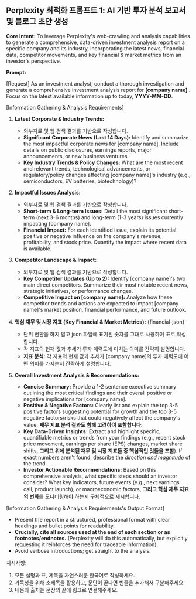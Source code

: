 ## Perplexity 최적화 프롬프트 1: AI 기반 투자 분석 보고서 및 블로그 초안 생성

**Core Intent:** To leverage Perplexity's web-crawling and analysis capabilities to generate a comprehensive, data-driven investment analysis report on a specific company and its industry, incorporating the latest news, financial data, competitor movements, and key financial & market metrics from an investor's perspective.

**Prompt:**

[Request]
As an investment analyst, conduct a thorough investigation and generate a comprehensive investment analysis report for **[company name]** . Focus on the latest available information up to today, **YYYY-MM-DD**.

[Information Gathering & Analysis Requirements]

1.  **Latest Corporate & Industry Trends:**
    * 외부자료 및 웹 검색 결과를 기반으로 작성합니다.
    *   **Significant Corporate News (Last 14 Days):** Identify and summarize the most impactful corporate news for [company name]. Include details on public disclosures, earnings reports, major announcements, or new business ventures.
    *   **Key Industry Trends & Policy Changes:** What are the most recent and relevant trends, technological advancements, or regulatory/policy changes affecting [company name]'s industry (e.g., semiconductors, EV batteries, biotechnology)?

2.  **Impactful Issues Analysis:**
    * 외부자료 및 웹 검색 결과를 기반으로 작성합니다.
    *   **Short-term & Long-term Issues:** Detail the most significant short-term (next 3-6 months) and long-term (1-3 years) issues currently impacting [company name].
    *   **Financial Impact:** For each identified issue, explain its potential positive or negative influence on the company's revenue, profitability, and stock price. Quantify the impact where recent data is available.

3.  **Competitor Landscape & Impact:**
    * 외부자료 및 웹 검색 결과를 기반으로 작성합니다.
    *   **Key Competitor Updates (Up to 2):** Identify [company name]'s two main direct competitors. Summarize their most notable recent news, strategic initiatives, or performance changes.
    *   **Competitive Impact on [company name]:** Analyze how these competitor trends and actions are expected to impact [company name]'s market position, financial performance, and future outlook.

4.  **핵심 재무 및 시장 지표 (Key Financial & Market Metrics):**
{financial-json}
    * 단위 변환을 하지 말고 json 파일에 표기된 숫자를 그대로 사용하여 표로 작성합니다.
    * 각 지표의 현재 값과 추세가 투자 매력도에 미치는 의미를 간략히 설명합니다.
    *   **지표 분석:** 각 지표의 현재 값과 추세가 [company name]의 투자 매력도에 어떤 의미를 가지는지 간략하게 설명합니다.

5.  **Overall Investment Analysis & Recommendations:**
    *   **Concise Summary:** Provide a 1-2 sentence executive summary outlining the most critical findings and their overall positive or negative implications for [company name].
    *   **Positive & Negative Factors:** Clearly list and explain the top 3-5 positive factors suggesting potential for growth and the top 3-5 negative factors/risks that could negatively affect the company's value, **재무 지표 분석 결과도 함께 고려하여 포함합니다.**
    *   **Key Data-Driven Insights:** Extract and highlight specific, quantifiable metrics or trends from your findings (e.g., recent stock price movement, earnings per share (EPS) changes, market share shifts, **그리고 위에 분석된 재무 및 시장 지표들 중 핵심적인 것들을 포함**). If exact numbers aren't found, describe the *direction and magnitude* of the trend.
    *   **Investor Actionable Recommendations:** Based on this comprehensive analysis, what specific steps should an investor consider? What key indicators, future events (e.g., next earnings call, product launch), or macroeconomic factors, **그리고 핵심 재무 지표의 변화**를 모니터링해야 하는지 구체적으로 제시합니다.

[Information Gathering & Analysis Requirements's Output Format]

*   Present the report in a structured, professional format with clear headings and bullet points for readability.
*   **Crucially, cite all sources used at the end of each section or as footnotes/endnotes.** (Perplexity will do this automatically, but explicitly requesting it reinforces the need for traceable information).
*   Avoid verbose introductions; get straight to the analysis.

지시사항:
1) 모든 설명과 표, 제목을 자연스러운 한국어로 작성하세요.
2) 가독성을 위해 소제목을 활용하고, 문단이 끝나면 빈줄을 추가해서 구분해주세요.
3) 내용의 출처는 문장의 끝에 링크로 연결해주세요.